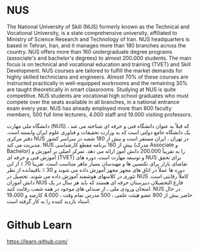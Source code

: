 # NUS

The National University of Skill (NUS)  formerly known as the Technical and Vocational University, is a state comprehensive university, affiliated to Ministry of Science Research and Technology of Iran.
NUS headquarters is based in Tehran, Iran, and it manages more than 180 branches across the country.
NUS offers more than 160 undergraduate degree programs (associate's and bachelor's degrees) to almost 200.000 students. The main focus is on technical and vocational education and training (TVET) and Skill Development. NUS courses are tailored to fulfill the market demands for highly skilled technicians and engineers. Almost 70% of these courses are instructed practically in well-equipped workrooms and the remaining 30% are taught theoretically in smart classrooms.
Studying at NUS is quite competitive. NUS students are vocational high school graduates who must compete over the seats available in all branches, in a national entrance exam every year.
NUS has already employed more than 800 faculty members, 500 full time lecturers, 4.000 staff and 19.000 visiting professors. </br>



دانشگاه ملی مهارت (NUS) که قبلاً به عنوان دانشگاه فنی و حرفه ای شناخته می شد ، یک دانشگاه جامع دولتی است که به وزارت تحقیقات و فناوری علوم ایران وابسته است.
دفتر مرکزی NUS در تهران ، ایران مستقر است و بیش از 180 شعبه در سراسر کشور مدیریت می کند.
NUS بیش از 160 برنامه مقطع کارشناسی (مدرک Associate و Bachelor) را به تقریباً 200.000 دانش آموز ارائه می دهد. تمرکز اصلی بر آموزش و آموزش فنی و حرفه ای (TVET) و توسعه مهارت است. دوره های NUS برای تحقق تقاضای بازار برای تکنسین ها و مهندسان بسیار ماهر متناسب است. تقریبا 70 ٪ از این دوره ها عملاً در اتاق های مجهز مجهز آموزش داده می شوند و 30 ٪ باقیمانده از نظر تئوری در کلاسهای هوشمند آموزش داده می شوند.
تحصیل در NUS کاملاً رقابتی است. دانش آموزان NUS فارغ التحصیلان دبیرستان حرفه ای هستند که باید هر سال در یک امتحان ورودی ملی ، از صندلی های موجود در همه شعب رقابت کنند.
NUS در حال حاضر بیش از 800 عضو هیئت علمی ، 500 مدرس تمام وقت ، 4.000 کارمند و 19،000 استاد بازدید کننده را به کار گرفته است.




# Github Learn 


https://learn.github.com/
